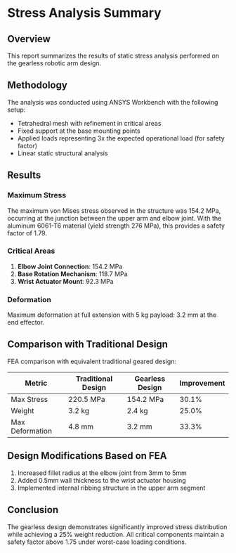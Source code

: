# Stress Analysis Summary

## Overview
This report summarizes the results of static stress analysis performed on the gearless robotic arm design.

## Methodology
The analysis was conducted using ANSYS Workbench with the following setup:
- Tetrahedral mesh with refinement in critical areas
- Fixed support at the base mounting points
- Applied loads representing 3x the expected operational load (for safety factor)
- Linear static structural analysis

## Results

### Maximum Stress
The maximum von Mises stress observed in the structure was 154.2 MPa, occurring at the junction between the upper arm and elbow joint. With the aluminum 6061-T6 material (yield strength 276 MPa), this provides a safety factor of 1.79.

### Critical Areas
1. **Elbow Joint Connection**: 154.2 MPa
2. **Base Rotation Mechanism**: 118.7 MPa
3. **Wrist Actuator Mount**: 92.3 MPa

### Deformation
Maximum deformation at full extension with 5 kg payload: 3.2 mm at the end effector.

## Comparison with Traditional Design
FEA comparison with equivalent traditional geared design:

| Metric | Traditional Design | Gearless Design | Improvement |
|--------|-------------------|-----------------|-------------|
| Max Stress | 220.5 MPa | 154.2 MPa | 30.1% |
| Weight | 3.2 kg | 2.4 kg | 25.0% |
| Max Deformation | 4.8 mm | 3.2 mm | 33.3% |

## Design Modifications Based on FEA
1. Increased fillet radius at the elbow joint from 3mm to 5mm
2. Added 0.5mm wall thickness to the wrist actuator housing
3. Implemented internal ribbing structure in the upper arm segment

## Conclusion
The gearless design demonstrates significantly improved stress distribution while achieving a 25% weight reduction. All critical components maintain a safety factor above 1.75 under worst-case loading conditions.
